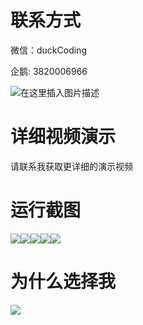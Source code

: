# 联系方式

微信：duckCoding

企鹅: 3820006966

![在这里插入图片描述](http://upload.cxycsx.vip/91ab4bcb4f2c4c6db86365bb6d6e9c62.jpeg)

# 详细视频演示

请联系我获取更详细的演示视频

# 运行截图

![](http://www.bysj52.com/uploadfile/ueditor/image/202306/%E6%AF%95%E8%AE%BEssm161%E5%9F%BA%E4%BA%8Eweb%E7%9A%84%E8%B5%84%E6%BA%90%E5%85%B1%E4%BA%AB%E5%B9%B3%E5%8F%B0%E7%9A%84%E5%85%B1%E4%BA%AB%E4%B8%8E%E5%BC%80%E5%8F%91%E6%AF%95%E4%B8%9A%E8%AE%BE%E8%AE%A1/5.png)![](http://www.bysj52.com/uploadfile/ueditor/image/202306/%E6%AF%95%E8%AE%BEssm161%E5%9F%BA%E4%BA%8Eweb%E7%9A%84%E8%B5%84%E6%BA%90%E5%85%B1%E4%BA%AB%E5%B9%B3%E5%8F%B0%E7%9A%84%E5%85%B1%E4%BA%AB%E4%B8%8E%E5%BC%80%E5%8F%91%E6%AF%95%E4%B8%9A%E8%AE%BE%E8%AE%A1/1.png)![](http://www.bysj52.com/uploadfile/ueditor/image/202306/%E6%AF%95%E8%AE%BEssm161%E5%9F%BA%E4%BA%8Eweb%E7%9A%84%E8%B5%84%E6%BA%90%E5%85%B1%E4%BA%AB%E5%B9%B3%E5%8F%B0%E7%9A%84%E5%85%B1%E4%BA%AB%E4%B8%8E%E5%BC%80%E5%8F%91%E6%AF%95%E4%B8%9A%E8%AE%BE%E8%AE%A1/3.png)![](http://www.bysj52.com/uploadfile/ueditor/image/202306/%E6%AF%95%E8%AE%BEssm161%E5%9F%BA%E4%BA%8Eweb%E7%9A%84%E8%B5%84%E6%BA%90%E5%85%B1%E4%BA%AB%E5%B9%B3%E5%8F%B0%E7%9A%84%E5%85%B1%E4%BA%AB%E4%B8%8E%E5%BC%80%E5%8F%91%E6%AF%95%E4%B8%9A%E8%AE%BE%E8%AE%A1/2.png)![](http://www.bysj52.com/uploadfile/ueditor/image/202306/%E6%AF%95%E8%AE%BEssm161%E5%9F%BA%E4%BA%8Eweb%E7%9A%84%E8%B5%84%E6%BA%90%E5%85%B1%E4%BA%AB%E5%B9%B3%E5%8F%B0%E7%9A%84%E5%85%B1%E4%BA%AB%E4%B8%8E%E5%BC%80%E5%8F%91%E6%AF%95%E4%B8%9A%E8%AE%BE%E8%AE%A1/4.png)

# 为什么选择我

![](http://upload.cxycsx.vip/%E7%A8%8B%E5%BA%8F%E8%AE%BE%E8%AE%A1.png)

